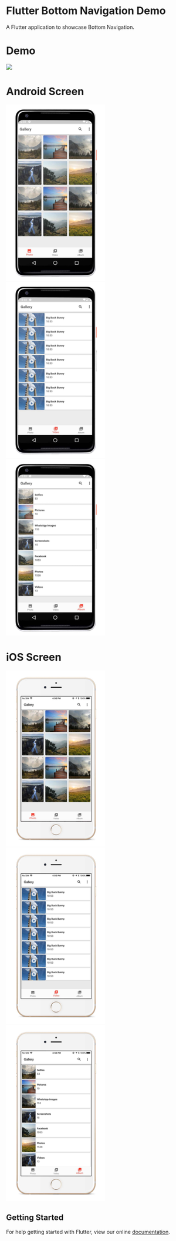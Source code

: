 # Flutter Bottom Navigation Demo

A Flutter application to showcase Bottom Navigation.

# Demo
<img height="480px" src="https://github.com/flutter-devs/fluter_bottom_navigation_demo/blob/master/screens/demo.gif">



# Android Screen
<img height="480px" src="https://github.com/flutter-devs/fluter_bottom_navigation_demo/blob/master/screens/Android1.jpg"> <img height="480px" src="https://github.com/flutter-devs/fluter_bottom_navigation_demo/blob/master/screens/android2.jpg"> <img height="480px" src="https://github.com/flutter-devs/fluter_bottom_navigation_demo/blob/master/screens/android3.jpg">


# iOS Screen
<img height="480px" src="https://github.com/flutter-devs/fluter_bottom_navigation_demo/blob/master/screens/iPhone1.jpg"> <img height="480px" src="https://github.com/flutter-devs/fluter_bottom_navigation_demo/blob/master/screens/iphone2.jpg"> <img height="480px" src="https://github.com/flutter-devs/fluter_bottom_navigation_demo/blob/master/screens/iphone3.jpg">



## Getting Started

For help getting started with Flutter, view our online
[documentation](https://flutter.io/).
